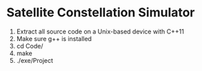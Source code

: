 # Satellite Constellation Simulator

1. Extract all source code on a Unix-based device with C++11
2. Make sure g++ is installed
3. cd Code/
4. make
5. ./exe/Project
